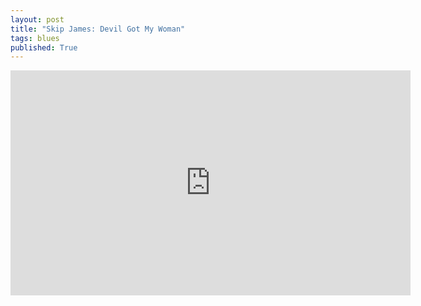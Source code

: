 ```yaml
---
layout: post
title: "Skip James: Devil Got My Woman"
tags: blues
published: True
---
```


<iframe width="640" height="360" src="https://www.youtube.com/embed/nYk4MTSq6uA" frameborder="0"></iframe>
